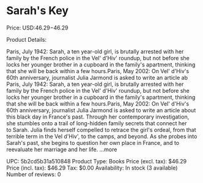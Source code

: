 # Sarah's Key

Price: USD:$46.29-$46.29

Product Details:

Paris, July 1942: Sarah, a ten year-old girl, is brutally arrested with her family by the French police in the Vel' d'Hiv' roundup, but not before she locks her younger brother in a cupboard in the family's apartment, thinking that she will be back within a few hours.Paris, May 2002: On Vel' d'Hiv's 60th anniversary, journalist Julia Jarmond is asked to write an article ab Paris, July 1942: Sarah, a ten year-old girl, is brutally arrested with her family by the French police in the Vel' d'Hiv' roundup, but not before she locks her younger brother in a cupboard in the family's apartment, thinking that she will be back within a few hours.Paris, May 2002: On Vel' d'Hiv's 60th anniversary, journalist Julia Jarmond is asked to write an article about this black day in France's past. Through her contemporary investigation, she stumbles onto a trail of long-hidden family secrets that connect her to Sarah. Julia finds herself compelled to retrace the girl's ordeal, from that terrible term in the Vel d'Hiv', to the camps, and beyond. As she probes into Sarah's past, she begins to question her own place in France, and to reevaluate her marriage and her life. ...more

UPC: 5b2cd5b31a510848
Product Type: Books
Price (excl. tax): $46.29
Price (incl. tax): $46.29
Tax: $0.00
Availability: In stock (3 available)
Number of reviews: 0